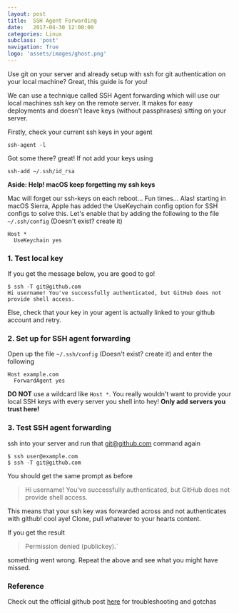 ```yaml
---
layout: post
title:  SSH Agent Forwarding
date:   2017-04-30 12:00:00
categories: Linux
subclass: 'post'
navigation: True
logo: 'assets/images/ghost.png'
---
```


Use git on your server and already setup with ssh for git authentication on your local machine? Great, this guide is for you!

We can use a technique called SSH Agent forwarding which will use our local machines ssh key on the remote server. It makes for easy deployments and doesn't leave keys (without passphrases) sitting on your server.

Firstly, check your current ssh keys in your agent

```
ssh-agent -l
```

Got some there? great! If not add your keys using

```
ssh-add ~/.ssh/id_rsa
```

__Aside: Help! macOS keep forgetting my ssh keys__

Mac will forget our ssh-keys on each reboot... Fun times... Alas! starting in macOS Sierra, Apple has added the UseKeychain config option for SSH configs to solve this. Let's enable that by adding the following to the file `~/.ssh/config` (Doesn't exist? create it)

```
Host *
  UseKeychain yes
```

### 1. Test local key

If you get the message below, you are good to go!

```
$ ssh -T git@github.com
Hi username! You've successfully authenticated, but GitHub does not provide shell access.
```

Else, check that your key in your agent is actually linked to your github account and retry.

### 2. Set up for SSH agent forwarding

Open up the file `~/.ssh/config` (Doesn't exist? create it) and enter the following

```
Host example.com
  ForwardAgent yes
```

__DO NOT__ use a wildcard like `Host *`.  You really wouldn't want to provide your local SSH keys with every server you shell into hey! __Only add servers you trust here!__

### 3. Test SSH agent forwarding

ssh into your server and run that git@github.com command again

```
$ ssh user@example.com
$ ssh -T git@github.com
```

You should get the same prompt as before

> Hi username! You've successfully authenticated, but GitHub does not provide shell access.

This means that your ssh key was forwarded across and not authenticates with github! cool aye! Clone, pull whatever to your hearts content.

If you get the result 

> Permission denied (publickey).` 

something went wrong. Repeat the above and see what you might have missed.

### Reference

Check out the official github post [here](https://developer.github.com/guides/using-ssh-agent-forwarding/) for troubleshooting and gotchas